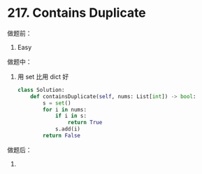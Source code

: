 # 217. Contains Duplicate

做题前：

1. Easy



做题中：

1. 用 set 比用 dict 好

   ```python
   class Solution:
       def containsDuplicate(self, nums: List[int]) -> bool:
           s = set()
           for i in nums:
               if i in s:
                   return True
               s.add(i)
           return False
   ```

   



做题后：

1. 

